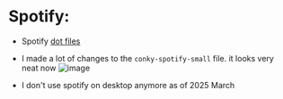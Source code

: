 # Spotify:
- Spotify [dot files](https://github.com/Madh93/conky-spotify)
- I made a lot of changes to the `conky-spotify-small` file. it looks very neat now
  ![image](https://github.com/user-attachments/assets/e9c748a2-3637-4c9a-a396-1581b56e692d)

 - I don't use spotify on desktop anymore as of 2025 March
